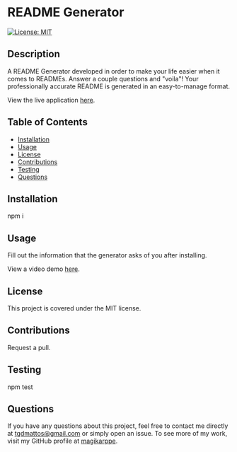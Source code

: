 
  # README Generator

[![License: MIT](https://img.shields.io/badge/License-MIT-yellow.svg)](https://opensource.org/licenses/MIT)

  ## Description 
  A README Generator developed in order to make your life easier when it comes to READMEs. Answer a couple questions and "voila"! Your professionally accurate README is generated in an easy-to-manage format.

  View the live application [here](https://magikarppe.github.io/readme-generator/).

  ## Table of Contents
  * [Installation](#Installation)
  * [Usage](#Usage)
  * [License](#License)
  * [Contributions](#Contributions)
  * [Testing](#Testing)
  * [Questions](#Questions)

  ## Installation
  npm i

  ## Usage
  Fill out the information that the generator asks of you after installing.

  View a video demo [here](https://drive.google.com/file/d/1RjDjBwyrIGO3tuPvkl1jq923qo1aNMMS/view).

  ## License
  This project is covered under the MIT license. 

  ## Contributions
  Request a pull.

  ## Testing
  npm test

  ## Questions
  If you have any questions about this project, feel free to contact me directly at tgdmattos@gmail.com or simply open an issue. To see more of my work, visit my GitHub profile at [magikarppe](https://github.com/magikarppe/).
